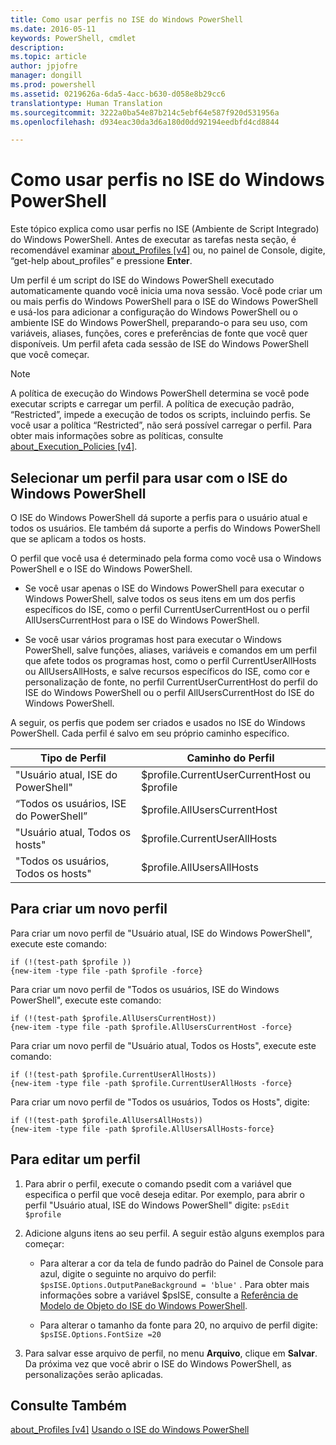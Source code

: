 ```yaml
---
title: Como usar perfis no ISE do Windows PowerShell
ms.date: 2016-05-11
keywords: PowerShell, cmdlet
description: 
ms.topic: article
author: jpjofre
manager: dongill
ms.prod: powershell
ms.assetid: 0219626a-6da5-4acc-b630-d058e8b29cc6
translationtype: Human Translation
ms.sourcegitcommit: 3222a0ba54e87b214c5ebf64e587f920d531956a
ms.openlocfilehash: d934eac30da3d6a180d0dd92194eedbfd4cd8844

---
```


# Como usar perfis no ISE do Windows PowerShell
Este tópico explica como usar perfis no ISE (Ambiente de Script Integrado) do Windows PowerShell. Antes de executar as tarefas nesta seção, é recomendável examinar [about_Profiles [v4]](https://technet.microsoft.com/en-us/library/e1d9e30a-70cc-4f36-949f-fc7cd96b4054) ou, no painel de Console, digite, “get-help about_profiles” e pressione **Enter**.

Um perfil é um script do ISE do Windows PowerShell executado automaticamente quando você inicia uma nova sessão.  Você pode criar um ou mais perfis do Windows PowerShell para o ISE do Windows PowerShell e usá-los para adicionar a configuração do Windows PowerShell ou o ambiente ISE do Windows PowerShell, preparando-o para seu uso, com variáveis, aliases, funções, cores e preferências de fonte que você quer disponíveis. Um perfil afeta cada sessão de ISE do Windows PowerShell que você começar.

> [!NOTE]
> A política de execução do Windows PowerShell determina se você pode executar scripts e carregar um perfil. A política de execução padrão, “Restricted”, impede a execução de todos os scripts, incluindo perfis. Se você usar a política “Restricted”, não será possível carregar o perfil. Para obter mais informações sobre as políticas, consulte [about_Execution_Policies [v4]](https://technet.microsoft.com/en-us/library/347708dc-1515-4d74-978b-8334603472e6).

## Selecionar um perfil para usar com o ISE do Windows PowerShell
O ISE do Windows PowerShell dá suporte a perfis para o usuário atual e todos os usuários. Ele também dá suporte a perfis do Windows PowerShell que se aplicam a todos os hosts.

O perfil que você usa é determinado pela forma como você usa o Windows PowerShell e o ISE do Windows PowerShell.

-   Se você usar apenas o ISE do Windows PowerShell para executar o Windows PowerShell, salve todos os seus itens em um dos perfis específicos do ISE, como o perfil CurrentUserCurrentHost ou o perfil AllUsersCurrentHost para o ISE do Windows PowerShell.

-   Se você usar vários programas host para executar o Windows PowerShell, salve funções, aliases, variáveis e comandos em um perfil que afete todos os programas host, como o perfil CurrentUserAllHosts ou AllUsersAllHosts, e salve recursos específicos do ISE, como cor e personalização de fonte, no perfil CurrentUserCurrentHost do perfil do ISE do Windows PowerShell ou o perfil AllUsersCurrentHost do ISE do Windows PowerShell.

A seguir, os perfis que podem ser criados e usados no ISE do Windows PowerShell. Cada perfil é salvo em seu próprio caminho específico.

|Tipo de Perfil|Caminho do Perfil|
|----------------|----------------|
|"Usuário atual, ISE do PowerShell"|$profile.CurrentUserCurrentHost ou $profile|
|“Todos os usuários, ISE do PowerShell”|$profile.AllUsersCurrentHost|
|"Usuário atual, Todos os hosts"|$profile.CurrentUserAllHosts|
|"Todos os usuários, Todos os hosts"|$profile.AllUsersAllHosts|

## Para criar um novo perfil
Para criar um novo perfil de "Usuário atual, ISE do Windows PowerShell", execute este comando:

```
if (!(test-path $profile )) 
{new-item -type file -path $profile -force}
```

Para criar um novo perfil de "Todos os usuários, ISE do Windows PowerShell", execute este comando:

```
if (!(test-path $profile.AllUsersCurrentHost)) 
{new-item -type file -path $profile.AllUsersCurrentHost -force}
```

Para criar um novo perfil de "Usuário atual, Todos os Hosts", execute este comando:

```
if (!(test-path $profile.CurrentUserAllHosts)) 
{new-item -type file -path $profile.CurrentUserAllHosts -force}
```

Para criar um novo perfil de "Todos os usuários, Todos os Hosts", digite:

```
if (!(test-path $profile.AllUsersAllHosts)) 
{new-item -type file -path $profile.AllUsersAllHosts-force}
```

## Para editar um perfil

1.  Para abrir o perfil, execute o comando psedit com a variável que especifica o perfil que você deseja editar. Por exemplo, para abrir o perfil "Usuário atual, ISE do Windows PowerShell" digite: `psEdit $profile`

2.  Adicione alguns itens ao seu perfil. A seguir estão alguns exemplos para começar:

    -   Para alterar a cor da tela de fundo padrão do Painel de Console para azul, digite o seguinte no arquivo do perfil: `$psISE.Options.OutputPaneBackground = 'blue'` . Para obter mais informações sobre a variável $psISE, consulte a [Referência de Modelo de Objeto do ISE do Windows PowerShell](https://technet.microsoft.com/en-us/library/e1a9e7d1-0fd5-47de-8d9b-f1be1ed13b0c).

    -   Para alterar o tamanho da fonte para 20, no arquivo de perfil digite: `$psISE.Options.FontSize =20`

3.  Para salvar esse arquivo de perfil, no menu **Arquivo**, clique em **Salvar**. Da próxima vez que você abrir o ISE do Windows PowerShell, as personalizações serão aplicadas.

## Consulte Também
[about_Profiles [v4]](https://technet.microsoft.com/en-us/library/e1d9e30a-70cc-4f36-949f-fc7cd96b4054)
[Usando o ISE do Windows PowerShell](Using-the-Windows-PowerShell-ISE.md)




<!--HONumber=Aug16_HO4-->


